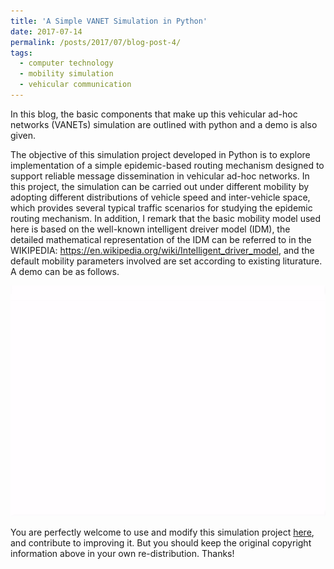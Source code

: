 ```yaml
---
title: 'A Simple VANET Simulation in Python'
date: 2017-07-14
permalink: /posts/2017/07/blog-post-4/
tags:
  - computer technology
  - mobility simulation
  - vehicular communication
---
```



In this blog, the basic components that make up this vehicular ad-hoc networks (VANETs) simulation are outlined with python and a demo is also given.



The objective of this simulation project developed in Python is to explore implementation of a simple epidemic-based routing mechanism designed to support reliable message dissemination in vehicular ad-hoc networks. In this project, the simulation can be carried out under different mobility by adopting different distributions of vehicle speed and inter-vehicle space, which provides several typical traffic scenarios for studying the epidemic routing mechanism. In addition, I remark that the basic mobility model used here is based on the well-known intelligent dreiver model (IDM), the detailed mathematical representation of the IDM can be referred to in the WIKIPEDIA: https://en.wikipedia.org/wiki/Intelligent_driver_model, and the default mobility parameters involved are set according to existing liturature. A demo can be as follows.


![broadcast](/images/broadcast.gif)


You are perfectly welcome to use and modify this simulation project [here](https://github.com/JianshanZhou/Vehicular_AdHoc_Networks_Simulation), and contribute to improving it. But you should keep the original copyright information above in your own re-distribution. Thanks!

